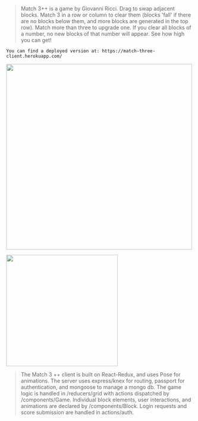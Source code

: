 

	
> Match 3++ is a game by Giovanni Ricci. Drag to swap adjacent blocks. Match 3 in a row or column to clear them (blocks 'fall' if there are no blocks below them, and more blocks are generated in the top row). Match more than three to upgrade one. If you clear all blocks of a number, no new blocks of that number will appear. See how high you can get!

	You can find a deployed version at: https://match-three-client.herokuapp.com/



<img src="http://i30.photobucket.com/albums/c320/mormagli/Screenshot%20from%202018-07-13%2009-39-48.png" width="500px" display="inline-block"/>

<img src="http://i30.photobucket.com/albums/c320/mormagli/Screenshot%20from%202018-07-13%2009-40-57.png" 
 width="300px"/>


> The Match 3 ++ client is built on React-Redux, and uses Pose for animations. The server uses express/knex for routing, passport for authentication, and mongoose to manage a mongo db. The game logic is handled in /reducers/grid with actions dispatched by /components/Game. Individual block elements, user interactions, and animations are declared by /components/Block. Login requests and score submission are handled in actions/auth.
